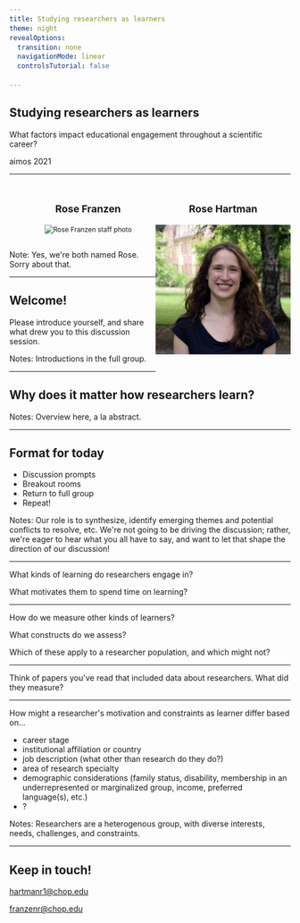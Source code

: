 ```yaml
---
title: Studying researchers as learners
theme: night
revealOptions:
  transition: none
  navigationMode: linear
  controlsTutorial: false

---
```


## Studying researchers as learners

What factors impact educational engagement throughout a scientific career?

aimos 2021

---

<div id="right">

## Rose Hartman

![Rose Hartman staff photo](media/RoseH.jpg)

</div>

<div id="left">

## Rose Franzen

![Rose Franzen staff photo](media/RoseF.png)

</div>

Note: Yes, we're both named Rose. Sorry about that.

---

## Welcome!

Please introduce yourself, and share what drew you to this discussion session.

Notes:
Introductions in the full group.

---

## Why does it matter how researchers learn?

Notes:
Overview here, a la abstract.

---


## Format for today

- Discussion prompts
- Breakout rooms
- Return to full group
- Repeat!

Notes:
Our role is to synthesize, identify emerging themes and potential conflicts to resolve, etc. We're not going to be driving the discussion; rather, we're eager to hear what you all have to say, and want to let that shape the direction of our discussion!

---

What kinds of learning do researchers engage in?

What motivates them to spend time on learning?

---

How do we measure other kinds of learners?

What constructs do we assess?

Which of these apply to a researcher population, and which might not?

---

Think of papers you've read that included data about researchers. What did they measure?

---

How might a researcher's motivation and constraints as learner differ based on...

- career stage
- institutional affiliation or country
- job description (what other than research do they do?)
- area of research specialty
- demographic considerations (family status, disability, membership in an underrepresented or marginalized group, income, preferred language(s), etc.)
- ?

Notes:
Researchers are a heterogenous group, with diverse interests, needs, challenges, and constraints.

---

## Keep in touch!

hartmanr1@chop.edu

franzenr@chop.edu

<style>

#left {
    margin: 10px 0 15px 20px;
    float: left;
    text-align: center;
    z-index:-10;
    width:48%;
    font-size: 0.85em;
    line-height: 1.5;
}
#right {
    margin: 10px 0 15px 0;
    float: right;
    text-align: center;
    z-index:-10;
    width:48%;
    font-size: 0.85em;
    line-height: 1.5;
}

#dark_back {
  background-color: rgba(0, 0, 0, 0.7);
  color: #fff;
  padding: 20px;
}

</style>
